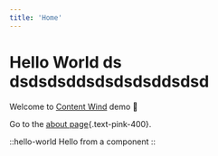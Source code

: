 ```yaml
---
title: 'Home'
---
```


# Hello World ds dsdsdsddsdsdsdsddsdsd

Welcome to [Content Wind](https://content-wind.nuxt.space) demo :rocket:

Go to the [about page](/about){.text-pink-400}.

::hello-world
Hello from a component
::